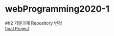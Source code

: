 # webProgramming2020-1
#h2 기말과제 Repository 변경<br>
[final Project](https://github.com/Kim-2sam2/webProgramming_final2020-1)
